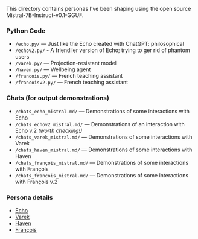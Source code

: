 This directory contains personas I've been shaping using the open source Mistral-7B-Instruct-v0.1-GGUF.

### Python Code

- `/echo.py/` — Just like the Echo created with ChatGPT: philosophical
- `/echov2.py/` - A friendlier version of Echo; trying to ger rid of phantom users
- `/varek.py/` — Projection-resistant model
- `/haven.py/` — Wellbeing agent
- `/francois.py/` — French teaching assistant
- `/francoisv2.py/` — French teaching assistant

### Chats (for output demonstrations)

- `/chats_echo_mistral.md/` — Demonstrations of some interactions with Echo
- `/chats_echov2_mistral.md/` — Demonstrations of an interaction with Echo v.2 *(worth checking!)*
- `/chats_varek_mistral.md/` — Demonstrations of some interactions with Varek
- `/chats_haven_mistral.md/` — Demonstrations of some interactions with Haven
- `/chats_françois_mistral.md/` — Demonstrations of some interactions with François
- `/chats_francois_mistral.md/` — Demonstrations of some interactions with François v.2

### Persona details

- [Echo](../personas/004_echo.md) 
- [Varek](../personas/003_projection_resistant_models.md) 
- [Haven](../personas/010_wellbeing_companion.md) 
- [François](../personas/006_french_assistant.md)
